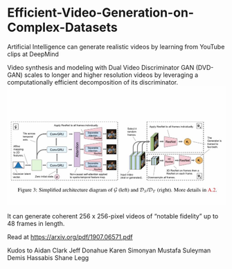 # Efficient-Video-Generation-on-Complex-Datasets

Artificial Intelligence can generate realistic videos by learning from YouTube clips at DeepMind

Video synthesis and modeling with Dual Video Discriminator GAN (DVD-GAN) 
scales to longer and higher resolution videos by leveraging a computationally efficient decomposition of its discriminator.
![architecture](video1.jpg)

It can generate coherent 256 x 256-pixel videos of “notable fidelity” up to 48 frames in length.

Read at https://arxiv.org/pdf/1907.06571.pdf

Kudos to Aidan Clark Jeff Donahue Karen Simonyan Mustafa Suleyman Demis Hassabis Shane Legg
